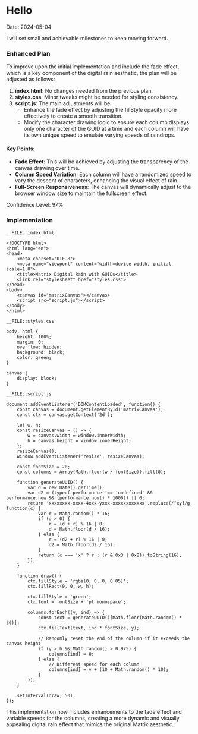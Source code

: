 # Hello
Date: 2024-05-04

I will set small and achievable milestones to keep moving forward.



### Enhanced Plan

To improve upon the initial implementation and include the fade effect, which is a key component of the digital rain aesthetic, the plan will be adjusted as follows:

1. **index.html**: No changes needed from the previous plan.
2. **styles.css**: Minor tweaks might be needed for styling consistency.
3. **script.js**: The main adjustments will be:
   - Enhance the fade effect by adjusting the fillStyle opacity more effectively to create a smooth transition.
   - Modify the character drawing logic to ensure each column displays only one character of the GUID at a time and each column will have its own unique speed to emulate varying speeds of raindrops.

#### Key Points:
- **Fade Effect**: This will be achieved by adjusting the transparency of the canvas drawing over time.
- **Column Speed Variation**: Each column will have a randomized speed to vary the descent of characters, enhancing the visual effect of rain.
- **Full-Screen Responsiveness**: The canvas will dynamically adjust to the browser window size to maintain the fullscreen effect.

Confidence Level: 97%

### Implementation

``` 
__FILE::index.html

<!DOCTYPE html>
<html lang="en">
<head>
    <meta charset="UTF-8">
    <meta name="viewport" content="width=device-width, initial-scale=1.0">
    <title>Matrix Digital Rain with GUIDs</title>
    <link rel="stylesheet" href="styles.css">
</head>
<body>
    <canvas id="matrixCanvas"></canvas>
    <script src="script.js"></script>
</body>
</html>

__FILE::styles.css

body, html {
    height: 100%;
    margin: 0;
    overflow: hidden;
    background: black;
    color: green;
}

canvas {
    display: block;
}

__FILE::script.js

document.addEventListener('DOMContentLoaded', function() {
    const canvas = document.getElementById('matrixCanvas');
    const ctx = canvas.getContext('2d');

    let w, h;
    const resizeCanvas = () => {
        w = canvas.width = window.innerWidth;
        h = canvas.height = window.innerHeight;
    };
    resizeCanvas();
    window.addEventListener('resize', resizeCanvas);

    const fontSize = 20;
    const columns = Array(Math.floor(w / fontSize)).fill(0);

    function generateUUID() {
        var d = new Date().getTime();
        var d2 = (typeof performance !== 'undefined' && performance.now && (performance.now() * 1000)) || 0;
        return 'xxxxxxxx-xxxx-4xxx-yxxx-xxxxxxxxxxxx'.replace(/[xy]/g, function(c) {
            var r = Math.random() * 16;
            if (d > 0) {
                r = (d + r) % 16 | 0;
                d = Math.floor(d / 16);
            } else {
                r = (d2 + r) % 16 | 0;
                d2 = Math.floor(d2 / 16);
            }
            return (c === 'x' ? r : (r & 0x3 | 0x8)).toString(16);
        });
    }

    function draw() {
        ctx.fillStyle = 'rgba(0, 0, 0, 0.05)';
        ctx.fillRect(0, 0, w, h);

        ctx.fillStyle = 'green';
        ctx.font = fontSize + 'pt monospace';

        columns.forEach((y, ind) => {
            const text = generateUUID()[Math.floor(Math.random() * 36)];
            ctx.fillText(text, ind * fontSize, y);

            // Randomly reset the end of the column if it exceeds the canvas height
            if (y > h && Math.random() > 0.975) {
                columns[ind] = 0;
            } else {
                // Different speed for each column
                columns[ind] = y + (10 + Math.random() * 10);
            }
        });
    }

    setInterval(draw, 50);
});

```
This implementation now includes enhancements to the fade effect and variable speeds for the columns, creating a more dynamic and visually appealing digital rain effect that mimics the original Matrix aesthetic.
